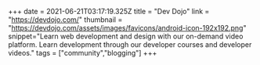 +++
date = 2021-06-21T03:17:19.325Z
title = "Dev Dojo"
link = "https://devdojo.com/"
thumbnail = "https://devdojo.com/assets/images/favicons/android-icon-192x192.png"
snippet="Learn web development and design with our on-demand video platform. Learn development through our developer courses and developer videos."
tags = ["community","blogging"]
+++
